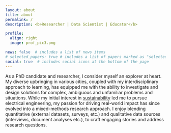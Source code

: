 ```yaml
---
layout: about
title: about
permalink: /
description: <b>Researcher | Data Scientist | Educator</b>

profile:
  align: right
  image: prof_pic3.png

news: false  # includes a list of news items
# selected_papers: true # includes a list of papers marked as "selected={true}"
social: true  # includes social icons at the bottom of the page
---
```


As a PhD candidate and researcher, I consider myself an explorer at heart. My diverse upbringing in various cities, coupled with my interdisciplinary approach to learning, has equipped me with the ability to investigate and design solutions for complex, ambiguous and unfamiliar problems and situations. While my initial interest in <a href = "https://www.washington.edu/boundless/powering-promise/">sustainability</a> led me to pursue electrical engineering, my passion for driving real-world impact has since evolved into a mixed-methods research approach. I enjoy blending quantitative (external datasets, surveys, etc.) and qualitative data sources (interviews, document analyses etc.), to craft engaging stories and address research questions.
